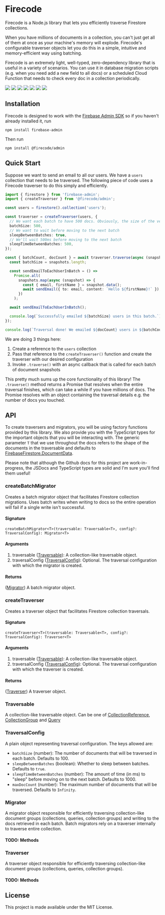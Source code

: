 # Firecode

Firecode is a Node.js library that lets you efficiently traverse Firestore collections.

When you have millions of documents in a collection, you can't just get all of them at once as your machine's memory will explode. Firecode's configurable traverser objects let you do this in a simple, intuitive and memory-efficient way using batching.

Firecode is an extremely light, well-typed, zero-dependency library that is useful in a variety of scenarios. You can use it in database migration scripts (e.g. when you need add a new field to all docs) or a scheduled Cloud Function that needs to check every doc in a collection periodically.

<p>
    <a href="https://npmjs.com/package/@firecode/admin" alt="Version">
        <img src="https://img.shields.io/npm/v/@firecode/admin" /></a>
    <a href="https://npmjs.com/package/@firecode/admin" alt="Size">
        <img src="https://img.shields.io/bundlephobia/min/@firecode/admin" /></a>
    <a href="https://npmjs.com/package/@firecode/admin" alt="Downloads">
        <img src="https://img.shields.io/npm/dm/@firecode/admin" /></a>
    <a href="https://" alt="Types">
        <img src="https://img.shields.io/npm/types/@firecode/admin" /></a>
    <a href="https://github.com/kafkas/firecode" alt="Activity">
        <img src="https://img.shields.io/github/commit-activity/m/kafkas/firecode" /></a>
    <a href="https://" alt="Last Commit">
        <img src="https://img.shields.io/github/last-commit/kafkas/firecode" /></a>
    <a href="https://lerna.js.org/" alt="Framework">
        <img src="https://img.shields.io/badge/maintained%20with-lerna-cc00ff.svg" /></a>
</p>

## Installation

Firecode is designed to work with the [Firebase Admin SDK](https://github.com/firebase/firebase-admin-node) so if you haven't already installed it, run

```
npm install firebase-admin
```

Then run

```
npm install @firecode/admin
```

## Quick Start

Suppose we want to send an email to all our users. We have a `users` collection that needs to be traversed. The following piece of code uses a Firecode traverser to do this simply and efficiently.

```ts
import { firestore } from 'firebase-admin';
import { createTraverser } from '@firecode/admin';

const users = firestore().collection('users');

const traverser = createTraverser(users, {
  // We want each batch to have 500 docs. Obviously, the size of the very last batch may be less than 500
  batchSize: 500,
  // We want to wait before moving to the next batch
  sleepBetweenBatches: true,
  // We'll wait 500ms before moving to the next batch
  sleepTimeBetweenBatches: 500,
});

const { batchCount, docCount } = await traverser.traverse(async (snapshots) => {
  const batchSize = snapshots.length;

  const sendEmailToEachUserInBatch = () =>
    Promise.all(
      snapshots.map(async (snapshot) => {
        const { email, firstName } = snapshot.data();
        await sendEmail({ to: email, content: `Hello ${firstName}!` });
      })
    );

  await sendEmailToEachUserInBatch();

  console.log(`Successfully emailed ${batchSize} users in this batch.`);
});

console.log(`Traversal done! We emailed ${docCount} users in ${batchCount} batches!`);
```

We are doing 3 things here:

1. Create a reference to the `users` collection
2. Pass that reference to the `createTraverser()` function and create the traverser with our desired configuration
3. Invoke `.traverse()` with an async callback that is called for each batch of document snapshots

This pretty much sums up the core functionality of this library! The `.traverse()` method returns a Promise that resolves when the entire traversal finishes, which can take a while if you have millions of docs. The Promise resolves with an object containing the traversal details e.g. the number of docs you touched.

## API

To create traversers and migrators, you will be using factory functions provided by this library. We also provide you with the TypeScript types for the important objects that you will be interacting with. The generic parameter `T` that we use throughout the docs refers to the shape of the documents in the traversable and defaults to [FirebaseFirestore.DocumentData](https://github.com/googleapis/nodejs-firestore/blob/28d645bd3e368abde592bfa2611de3378ca175a6/types/firestore.d.ts#L28).

Please note that although the Github docs for this project are work-in-progress, the JSDocs and TypeScript types are solid and I'm sure you'll find them useful!

### createBatchMigrator

Creates a batch migrator object that facilitates Firestore collection migrations. Uses batch writes when writing to docs so the entire operation will fail if a single write isn't successful.

#### Signature

```
createBatchMigrator<T>(traversable: Traversable<T>, config?: TraversalConfig): Migrator<T>
```

#### Arguments

1. traversable ([Traversable](#Traversable<T>)): A collection-like traversable object.
2. traversalConfig ([TraversalConfig](#TraversalConfig)): Optional. The traversal configuration with which the migrator is created.

#### Returns

([Migrator](#Migrator<T>)) A batch migrator object.

### createTraverser

Creates a traverser object that facilitates Firestore collection traversals.

#### Signature

```
createTraverser<T>(traversable: Traversable<T>, config?: TraversalConfig): Traverser<T>
```

#### Arguments

1. traversable ([Traversable](#Traversable)): A collection-like traversable object.
2. traversalConfig ([TraversalConfig](#TraversalConfig)): Optional. The traversal configuration with which the traverser is created.

#### Returns

([Traverser](#Traverser)) A traverser object.

### Traversable

A collection-like traversable object. Can be one of [CollectionReference](https://googleapis.dev/nodejs/firestore/latest/CollectionReference.html), [CollectionGroup](https://googleapis.dev/nodejs/firestore/latest/CollectionGroup.html) and [Query](https://googleapis.dev/nodejs/firestore/latest/Query.html)

### TraversalConfig

A plain object representing traversal configuration. The keys allowed are:

- `batchSize` (number): The number of documents that will be traversed in each batch. Defaults to 100.
- `sleepBetweenBatches` (boolean): Whether to sleep between batches. Defaults to `true`.
- `sleepTimeBetweenBatches` (number): The amount of time (in ms) to "sleep" before moving on to the next batch. Defaults to 1000.
- `maxDocCount` (number): The maximum number of documents that will be traversed. Defaults to `Infinity`.

### Migrator

A migrator object responsible for efficiently traversing collection-like document groups (collections, queries, collection groups) and writing to the docs retrieved in each batch. Batch migrators rely on a traverser internally to traverse entire collection.

#### TODO: Methods

### Traverser

A traverser object responsible for efficiently traversing collection-like document groups (collections, queries, collection groups).

#### TODO: Methods

## License

This project is made available under the MIT License.
